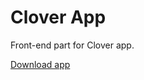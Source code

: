 # Clover App

Front-end part for Clover app.

[Download app]: http://qrcoder.ru/code/?https%3A%2F%2Fplay.google.com%2Fstore%2Fapps%2Fdetails%3Fid%3Dcom.clover&4&0 "Scan to download"
[Download app](http://qrcoder.ru/code/?https%3A%2F%2Fplay.google.com%2Fstore%2Fapps%2Fdetails%3Fid%3Dcom.clover&4&0)

